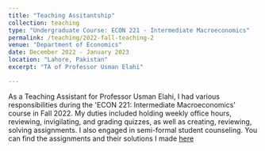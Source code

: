 ```yaml
---
title: "Teaching Assitantship"
collection: teaching
type: "Undergraduate Course: ECON 221 - Intermediate Macroeconomics"
permalink: /teaching/2022-fall-teaching-2
venue: "Department of Economics"
date: December 2022 - January 2023
location: "Lahore, Pakistan"
excerpt: "TA of Professor Usman Elahi"

---
```


As a Teaching Assistant for Professor Usman Elahi, I had various responsibilities during the 'ECON 221: Intermediate Macroeconomics' course in Fall 2022. My duties included holding weekly office hours, reviewing, invigilating, and grading quizzes, as well as creating, reviewing, solving assignments. I also engaged in semi-formal student counseling. You can find the assignments and their solutions I made [here](https://drive.google.com/drive/folders/11DTPpX-1ehsBkUpoXBZ6h1VrM7nrOFBk?usp=sharing)
